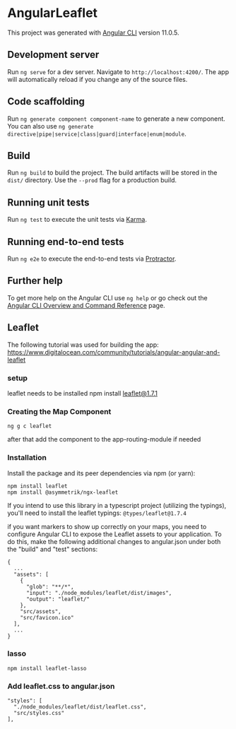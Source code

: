 # AngularLeaflet

This project was generated with [Angular CLI](https://github.com/angular/angular-cli) version 11.0.5.

## Development server

Run `ng serve` for a dev server. Navigate to `http://localhost:4200/`. The app will automatically reload if you change any of the source files.

## Code scaffolding

Run `ng generate component component-name` to generate a new component. You can also use `ng generate directive|pipe|service|class|guard|interface|enum|module`.

## Build

Run `ng build` to build the project. The build artifacts will be stored in the `dist/` directory. Use the `--prod` flag for a production build.

## Running unit tests

Run `ng test` to execute the unit tests via [Karma](https://karma-runner.github.io).

## Running end-to-end tests

Run `ng e2e` to execute the end-to-end tests via [Protractor](http://www.protractortest.org/).

## Further help

To get more help on the Angular CLI use `ng help` or go check out
the [Angular CLI Overview and Command Reference](https://angular.io/cli) page.

## Leaflet

The following tutorial was used for building the
app: https://www.digitalocean.com/community/tutorials/angular-angular-and-leaflet

### setup

leaflet needs to be installed npm install leaflet@1.7.1

### Creating the Map Component

``
ng g c leaflet
``

after that add the component to the app-routing-module if needed

### Installation

Install the package and its peer dependencies via npm (or yarn):

````
npm install leaflet
npm install @asymmetrik/ngx-leaflet
````

If you intend to use this library in a typescript project (utilizing the typings), you'll need to install the leaflet
typings:
``
@types/leaflet@1.7.4
``

if you want markers to show up correctly on your maps, you need to configure Angular CLI to expose the Leaflet assets to
your application. To do this, make the following additional changes to angular.json under both the "build" and "test"
sections:

````
{
  ...
  "assets": [
    {
      "glob": "**/*",
      "input": "./node_modules/leaflet/dist/images",
      "output": "leaflet/"
    },
    "src/assets",
    "src/favicon.ico"
  ],
  ...
}
````

### lasso

````
npm install leaflet-lasso
````

### Add leaflet.css to angular.json

````
"styles": [
  "./node_modules/leaflet/dist/leaflet.css",
  "src/styles.css"
],
````

